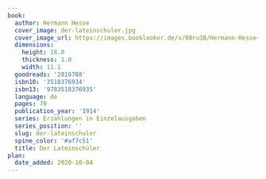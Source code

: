 ```yaml
---
book:
  author: Hermann Hesse
  cover_image: der-lateinschuler.jpg
  cover_image_url: https://images.booklooker.de/x/00ru3B/Hermann-Hesse+Der-Lateinsch%C3%BCler.jpg
  dimensions:
    height: 18.0
    thickness: 1.0
    width: 11.1
  goodreads: '2816788'
  isbn10: '3518376934'
  isbn13: '9783518376935'
  language: de
  pages: 70
  publication_year: '1914'
  series: Erzählungen in Einzelausgaben
  series_position: ''
  slug: der-lateinschuler
  spine_color: '#af7c51'
  title: Der Lateinschüler
plan:
  date_added: 2020-10-04
---
```

